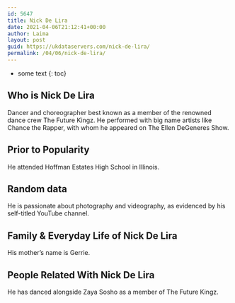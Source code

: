 ```yaml
---
id: 5647
title: Nick De Lira
date: 2021-04-06T21:12:41+00:00
author: Laima
layout: post
guid: https://ukdataservers.com/nick-de-lira/
permalink: /04/06/nick-de-lira/
---
```


* some text
{: toc}


## Who is Nick De Lira
                  
                  
                  
Dancer and choreographer best known as a member of the renowned dance crew The Future Kingz. He performed with big name artists like Chance the Rapper, with whom he appeared on The Ellen DeGeneres Show.
                  
              
            
              
            
                
                
                
## Prior to Popularity
                  
                  
                  
He attended Hoffman Estates High School in Illinois.
                  
              
            
              
            
                
                
                
## Random data
                  
                  
                  
He is passionate about photography and videography, as evidenced by his self-titled YouTube channel.
                  
              
            
              
            
                
                
                
## Family & Everyday Life of Nick De Lira
                  
                  
                  
His mother&#8217;s name is Gerrie.
                  
              
            
              
            
                
                
                
## People Related With Nick De Lira
                  
                  
                  
He has danced alongside Zaya Sosho as a member of The Future Kingz.
                  
              
            
              
            
                
              
            
              
              
            
            
              
            
          
          
          